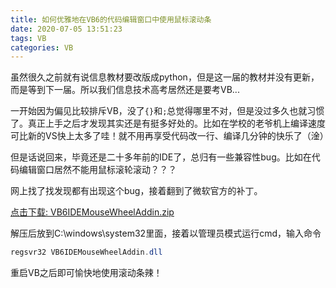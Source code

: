 ```yaml
---
title: 如何优雅地在VB6的代码编辑窗口中使用鼠标滚动条
date: 2020-07-05 13:51:23
tags: VB
categories: VB
---
```

虽然很久之前就有说信息教材要改版成python，但是这一届的教材并没有更新，而是等到下一届。所以我们信息技术高考居然还是要考VB...
<!--more-->
一开始因为偏见比较排斥VB，没了`{}`和`;`总觉得哪里不对，但是没过多久也就习惯了。真正上手之后才发现其实还是有挺多好处的。比如在学校的老爷机上编译速度可比新的VS快上太多了哇！就不用再享受代码改一行、编译几分钟的快乐了（淦）



但是话说回来，毕竟还是二十多年前的IDE了，总归有一些兼容性bug。比如在代码编辑窗口居然不能用鼠标滚轮滚动？？？

网上找了找发现都有出现这个bug，接着翻到了微软官方的补丁。

[点击下载: VB6IDEMouseWheelAddin.zip](http://storage.moyi.ml/2020/07/05/VB6IDEMouseWheelAddin.zip)

解压后放到C:\windows\system32里面，接着以管理员模式运行cmd，输入命令

```powershell
regsvr32 VB6IDEMouseWheelAddin.dll
```

重启VB之后即可愉快地使用滚动条辣！
